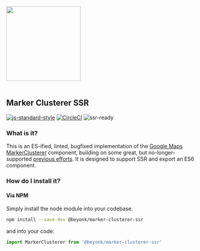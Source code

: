 <a href="https://beyonk.com">
    <br />
    <br />
    <img src="https://user-images.githubusercontent.com/218949/144224348-1b3a20d5-d68e-4a7a-b6ac-6946f19f4a86.png" width="198" />
    <br />
    <br />
</a>

## Marker Clusterer SSR

[![js-standard-style](https://img.shields.io/badge/code%20style-standard-brightgreen.svg)](http://standardjs.com) [![CircleCI](https://circleci.com/gh/beyonk-adventures/marker-clusterer-ssr.svg?style=shield)](https://circleci.com/gh/beyonk-adventures/marker-clusterer-ssr) ![ssr-ready](https://img.shields.io/badge/ssr-ready-orange.svg)

### What is it?

This is an ES-ified, linted, bugfixed implementation of the [Google Maps MarkerClusterer](https://github.com/googlemaps/v3-utility-library/tree/master/markerclusterer) component, building on some great, but no-longer-supported [previous efforts](https://www.npmjs.com/package/js-marker-clusterer-universal). It is designed to support SSR and export an ES6 component.

### How do I install it?

#### Via NPM

Simply install the node module into your codebase.

```bash
npm install --save-dev @beyonk/marker-clusterer-ssr
```

and into your code:

```js
import MarkerClusterer from '@beyonk/marker-clusterer-ssr'
```
